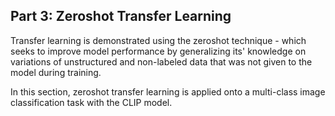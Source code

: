 ## Part 3: Zeroshot Transfer Learning
 Transfer learning is demonstrated using the zeroshot technique - which seeks to improve model performance by generalizing its' knowledge on variations of unstructured and non-labeled data that was not given to the model during training. 

 In this section, zeroshot transfer learning is applied onto a multi-class image classification task with the CLIP model.